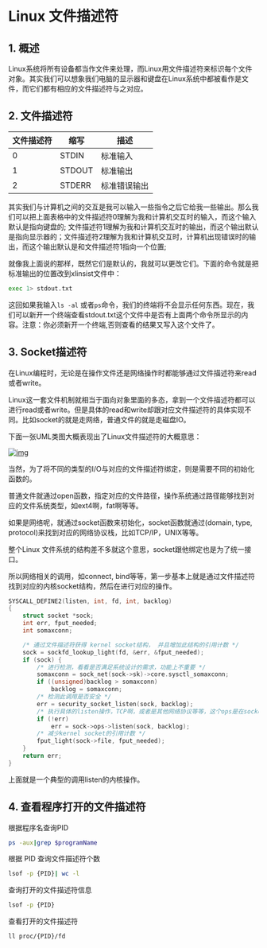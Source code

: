 # Linux 文件描述符



## 1. 概述

Linux系统将所有设备都当作文件来处理，而Linux用文件描述符来标识每个文件对象。其实我们可以想象我们电脑的显示器和键盘在Linux系统中都被看作是文件，而它们都有相应的文件描述符与之对应。 

## 2. 文件描述符

| 文件描述符 | 缩写   | 描述         |
| ---------- | ------ | ------------ |
| 0          | STDIN  | 标准输入     |
| 1          | STDOUT | 标准输出     |
| 2          | STDERR | 标准错误输出 |

其实我们与计算机之间的交互是我可以输入一些指令之后它给我一些输出。那么我们可以把上面表格中的文件描述符0理解为我和计算机交互时的输入，而这个输入默认是指向键盘的; 文件描述符1理解为我和计算机交互时的输出，而这个输出默认是指向显示器的；文件描述符2理解为我和计算机交互时，计算机出现错误时的输出，而这个输出默认是和文件描述符1指向一个位置;

就像我上面说的那样，既然它们是默认的，我就可以更改它们。下面的命令就是把标准输出的位置改到xlinsist文件中：

```sh
exec 1> stdout.txt
```

这回如果我输入`ls -al` 或者`ps`命令，我们的终端将不会显示任何东西。现在，我们可以新开一个终端查看stdout.txt这个文件中是否有上面两个命令所显示的内容。注意：你必须新开一个终端,否则查看的结果又写入这个文件了。

## 3. Socket描述符

 在Linux编程时，无论是在操作文件还是网络操作时都能够通过文件描述符来read或者write。 

 Linux这一套文件机制就相当于面向对象里面的多态，拿到一个文件描述符都可以进行read或者write。但是具体的read和write却跟对应文件描述符的具体实现不同。比如socket的就是走网络，普通文件的就是走磁盘IO。 

下面一张UML类图大概表现出了Linux文件描述符的大概意思：

[![img](http://blog.chinaunix.net/attachment/201202/27/23146151_1330346934JQ6F.png)](http://blog.chinaunix.net/attachment/201202/27/23146151_1330346934JQ6F.png)

 当然，为了将不同的类型的I/O与对应的文件描述符绑定，则是需要不同的初始化函数的。 

普通文件就通过open函数，指定对应的文件路径，操作系统通过路径能够找到对应的文件系统类型，如ext4啊，fat啊等等。

如果是网络呢，就通过socket函数来初始化，socket函数就通过(domain, type, protocol)来找到对应的网络协议栈，比如TCP/IP，UNIX等等。

整个Linux 文件系统的结构差不多就这个意思，socket跟他绑定也是为了统一接口。

所以网络相关的调用，如connect, bind等等，第一步基本上就是通过文件描述符找到对应的内核socket结构，然后在进行对应的操作。

```c
SYSCALL_DEFINE2(listen, int, fd, int, backlog)
{
    struct socket *sock;
    int err, fput_needed;
    int somaxconn;

    /* 通过文件描述符获得 kernel socket结构， 并且增加此结构的引用计数 */
    sock = sockfd_lookup_light(fd, &err, &fput_needed);
    if (sock) {
        /* 进行检测，看看是否满足系统设计的需求，功能上不重要 */
        somaxconn = sock_net(sock->sk)->core.sysctl_somaxconn;
        if ((unsigned)backlog > somaxconn)
            backlog = somaxconn;
        /* 检测此调用是否安全 */
        err = security_socket_listen(sock, backlog);
        /* 执行具体的listen操作，TCP啊，或者是其他网络协议等等，这个ops是在socket时候绑定的 */
        if (!err)
            err = sock->ops->listen(sock, backlog);
        /* 减少kernel socket的引用计数 */
        fput_light(sock->file, fput_needed);
    }
    return err;
}
```

 上面就是一个典型的调用listen的内核操作。 

## 4. 查看程序打开的文件描述符

根据程序名查询PID

```sh
ps -aux|grep $programName
```

根据 PID 查询文件描述符个数

```sh
lsof -p {PID}| wc -l
```

查询打开的文件描述符信息

```sh
lsof -p {PID}
```

查看打开的文件描述符 

```sh
ll proc/{PID}/fd
```





